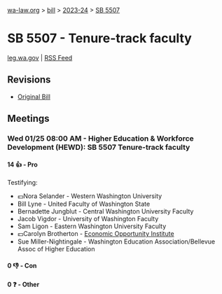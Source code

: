 [wa-law.org](/) > [bill](/bill/) > [2023-24](/bill/2023-24/) > [SB 5507](/bill/2023-24/sb/5507/)

# SB 5507 - Tenure-track faculty
[leg.wa.gov](https://app.leg.wa.gov/billsummary?BillNumber=5507&Year=2023&Initiative=false) | [RSS Feed](./rss.xml)

## Revisions
* [Original Bill](1/)

## Meetings
### Wed 01/25 08:00 AM - Higher Education & Workforce Development (HEWD): SB 5507 Tenure-track faculty
#### 14 👍 - Pro
Testifying:
* 💵Nora Selander - Western Washington University
* Bill Lyne - United Faculty of Washington State
* Bernadette Jungblut - Central Washington University Faculty
* Jacob Vigdor - University of Washington Faculty
* Sam Ligon - Eastern Washington University Faculty
* 💵Carolyn Brotherton - [Economic Opportunity Institute](/org/economic_opportunity_institute/)
* Sue Miller-Nightingale - Washington Education Association/Bellevue Assoc of Higher Education

#### 0 👎 - Con

#### 0 ❓ - Other
